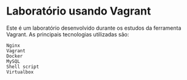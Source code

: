 # Laboratório usando Vagrant

Este é um laboratório desenvolvido durante os estudos da ferramenta Vagrant. As principais tecnologias utilizadas são:

    Nginx
    Vagrant
    Docker
    MySQL
    Shell script
    Virtualbox

